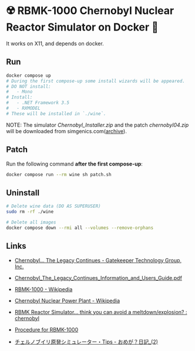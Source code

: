 # ☢️ RBMK-1000 Chernobyl Nuclear Reactor Simulator on Docker 🐳

It works on X11, and depends on docker.

## Run

```bash
docker compose up
# During the first compose-up some install wizards will be appeared.
# DO NOT install:
#   - Mono
# Install:
#   - .NET Framework 3.5
#   - RXMODEL
# These will be installed in `./wine`.
```

NOTE: The simulator *Chernobyl_Installer.zip* and the patch *chernobyl04.zip* will be downloaded from simgenics.com([archive](https://web.archive.org/web/*/https://www.simgenics.com/downloads/*)).

## Patch

Run the following command **after the first compose-up**:

```bash
docker compose run --rm wine sh patch.sh
```

## Uninstall

```bash
# Delete wine data (DO AS SUPERUSER)
sudo rm -rf ./wine

# Delete all images
docker compose down --rmi all --volumes --remove-orphans
```

## Links

- [Chernobyl... The Legacy Continues - Gatekeeper Technology Group, Inc.](https://web.archive.org/web/19981205104314/http://www.gatekeepsw.com/The_Game.html)

- [Chernobyl_The_Legacy_Continues_Information_and_Users_Guide.pdf](https://web.archive.org/web/20210120030954/https://www.simgenics.com/downloads/Chernobyl_The_Legacy_Continues_Information_and_Users_Guide.pdf)

- [RBMK-1000 - Wikipedia](https://ru.wikipedia.org/wiki/%D0%A0%D0%B5%D0%B0%D0%BA%D1%82%D0%BE%D1%80_%D0%B1%D0%BE%D0%BB%D1%8C%D1%88%D0%BE%D0%B9_%D0%BC%D0%BE%D1%89%D0%BD%D0%BE%D1%81%D1%82%D0%B8_%D0%BA%D0%B0%D0%BD%D0%B0%D0%BB%D1%8C%D0%BD%D1%8B%D0%B9#%D0%A0%D0%91%D0%9C%D0%9A-1000)

- [Chernobyl Nuclear Power Plant - Wikipedia](https://ru.wikipedia.org/wiki/%D0%A7%D0%B5%D1%80%D0%BD%D0%BE%D0%B1%D1%8B%D0%BB%D1%8C%D1%81%D0%BA%D0%B0%D1%8F_%D0%90%D0%AD%D0%A1)

- [RBMK Reactor Simulator... think you can avoid a meltdown/explosion? : chernobyl](https://www.reddit.com/r/chernobyl/comments/bu8obn/comment/eqrz6zn/)

- [Procedure for RBMK-1000](https://traezm.sodenoshita.com/html/PRBMK.html)

- [チェルノブイリ原発シミュレーター・Tips - おめが？日記_(2)](https://omega.hatenadiary.jp/entry/2021/01/28/214431)
